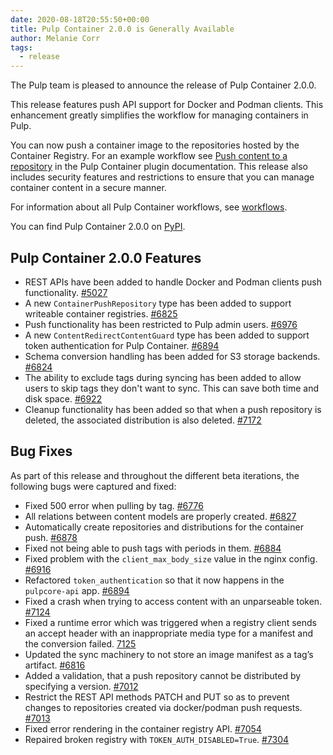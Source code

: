 ```yaml
---
date: 2020-08-18T20:55:50+00:00
title: Pulp Container 2.0.0 is Generally Available
author: Melanie Corr
tags:
  - release
---
```

<!-- more -->
The Pulp team is pleased to announce the release of Pulp Container 2.0.0.

This release features push API support for Docker and Podman clients. This enhancement greatly simplifies the workflow for managing containers in Pulp.

You can now push a container image to the repositories hosted by the Container Registry. For an example workflow see [Push content to a repository](https://pulp-container.readthedocs.io/en/latest/workflows/push.html#push-content-to-a-repository) in the Pulp Container plugin documentation. This release also includes security features and restrictions to ensure that you can manage container content in a secure manner.

For information about all Pulp Container workflows, see [workflows](https://pulp-container.readthedocs.io/en/latest/workflows/index.html).

You can find Pulp Container 2.0.0 on [PyPI](https://pypi.org/project/pulp-container/2.0.0/).

## Pulp Container 2.0.0 Features

* REST APIs have been added to handle Docker and Podman clients push functionality. [#5027](https://pulp.plan.io/issues/5027)
* A new `ContainerPushRepository` type has been added to support writeable container registries. [#6825](https://pulp.plan.io/issues/6825)
* Push functionality has been restricted to Pulp admin users. [#6976](https://pulp.plan.io/issues/6976)
* A new `ContentRedirectContentGuard` type has been added to support token authentication for Pulp Container. [#6894](https://pulp.plan.io/issues/6894)
* Schema conversion handling has been added for S3 storage backends. [#6824](https://pulp.plan.io/issues/6824)
* The ability to exclude tags during syncing has been added to allow users to skip tags they don't want to sync. This can save both time and disk space. [#6922](https://pulp.plan.io/issues/6922)
* Cleanup functionality has been added so that when a push repository is deleted, the associated distribution is also deleted. [#7172](https://pulp.plan.io/issues/7172)

## Bug Fixes

As part of this release and throughout the different beta iterations, the following bugs were captured and fixed:

* Fixed 500 error when pulling by tag. [#6776](https://pulp.plan.io/issues/6776)
* All relations between content models are properly created. [#6827](https://pulp.plan.io/issues/6827)
* Automatically create repositories and distributions for the container push. [#6878](https://pulp.plan.io/issues/6878)
* Fixed not being able to push tags with periods in them. [#6884](https://pulp.plan.io/issues/6884)
* Fixed problem with the `client_max_body_size` value in the nginx config. [#6916](https://pulp.plan.io/issues/6916)
* Refactored `token_authentication` so that it now happens in the `pulpcore-api` app. [#6894](https://pulp.plan.io/issues/6894)
* Fixed a crash when trying to access content with an unparseable token. [#7124](https://pulp.plan.io/issues/7124)
* Fixed a runtime error which was triggered when a registry client sends an accept header with an inappropriate media type for a manifest and the conversion failed. [7125](https://pulp.plan.io/issues/7125)
* Updated the sync machinery to not store an image manifest as a tag’s artifact. [#6816](https://pulp.plan.io/issues/6816)
* Added a validation, that a push repository cannot be distributed by specifying a version. [#7012](https://pulp.plan.io/issues/7012)
* Restrict the REST API methods PATCH and PUT so as to prevent changes to repositories created via docker/podman push requests. [#7013](https://pulp.plan.io/issues/7013)
* Fixed error rendering in the container registry API. [#7054](https://pulp.plan.io/issues/7054)
* Repaired broken registry with `TOKEN_AUTH_DISABLED=True`. [#7304](https://pulp.plan.io/issues/7304)
